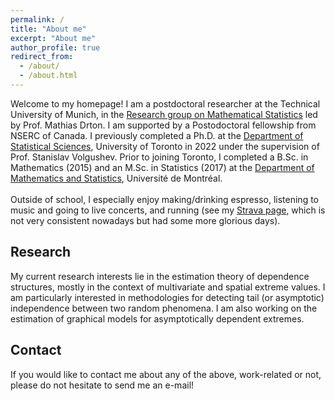 ```yaml
---
permalink: /
title: "About me"
excerpt: "About me"
author_profile: true
redirect_from: 
  - /about/
  - /about.html
---
```


<!---
Welcome to my homepage! I am a Ph.D. candidate in the <a href="https://www.statistics.utoronto.ca/">Department of Statistical Sciences</a>, University of Toronto since September 2017, where I am supervised by Prof. Stanislav Volgushev. Prior to joining Toronto, I completed a B.Sc. in Mathematics and an M.Sc. in Statistics in the <a href="https://dms.umontreal.ca/">Department of Mathematics and Statistics</a>, Université de Montréal.
<br><br>
Outside of school, I especially enjoy making/drinking espresso and running (see my <a href="https://www.strava.com/athletes/30196526">Strava page</a>, which is not very consistent nowadays but had some more glorious days). I am also a huge music fan and have Spotify on many hours everyday (whether I am working or not).
-->

Welcome to my homepage! I am a postdoctoral researcher at the Technical University of Munich, in the <a href="https://www.math.cit.tum.de/statistics/startseite/">Research group on Mathematical Statistics</a> led by Prof. Mathias Drton. I am supported by a Postodoctoral fellowship from NSERC of Canada. I previously completed a Ph.D. at the <a href="https://www.statistics.utoronto.ca/">Department of Statistical Sciences</a>, University of Toronto in 2022 under the supervision of Prof. Stanislav Volgushev. Prior to joining Toronto, I completed a B.Sc. in Mathematics (2015) and an M.Sc. in Statistics (2017) at the <a href="https://dms.umontreal.ca/">Department of Mathematics and Statistics</a>, Université de Montréal.
<br><br>
Outside of school, I especially enjoy making/drinking espresso, listening to music and going to live concerts, and running (see my <a href="https://www.strava.com/athletes/30196526">Strava page</a>, which is not very consistent nowadays but had some more glorious days).

<h2>Research</h2>
My current research interests lie in the estimation theory of dependence structures, mostly in the context of multivariate and spatial extreme values. I am particularly interested in methodologies for detecting tail (or asymptotic) independence between two random phenomena. I am also working on the estimation of graphical models for asymptotically dependent extremes.

<h2>Contact</h2>
If you would like to contact me about any of the above, work-related or not, please do not hesitate to send me an e-mail!

